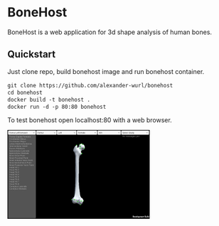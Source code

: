 # BoneHost

BoneHost is a web application for 3d shape analysis of human bones.

## Quickstart

Just clone repo, build bonehost image and run bonehost container.

```
git clone https://github.com/alexander-wurl/bonehost
cd bonehost
docker build -t bonehost .
docker run -d -p 80:80 bonehost
```

To test bonehost open localhost:80 with a web browser.

<img src="https://github.com/alexander-wurl/BoneHost/blob/main/bonehost.png" alt="BoneHost" width="320" height="200">

